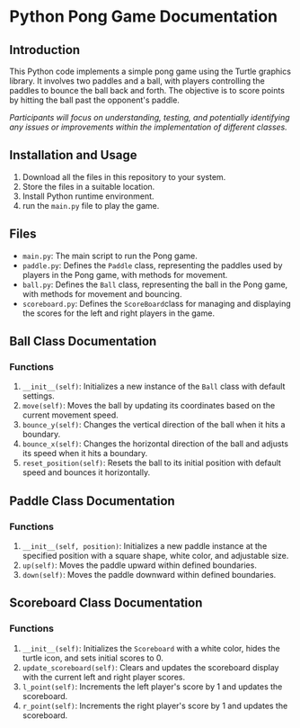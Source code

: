 # Python Pong Game Documentation 

## Introduction 
This Python code implements a simple pong game using the Turtle graphics library. It involves two paddles and a ball, with players controlling the paddles to bounce the ball back and forth. The objective is to score points by hitting the ball past the opponent's paddle. 

*Participants will focus on understanding, testing, and potentially identifying any issues or improvements within the implementation of different classes.*

## Installation and Usage
1. Download all the files in this repository to your system.
2. Store the files in a suitable location. 
3. Install Python runtime environment. 
4. run the `main.py` file to play the game.

## Files
- `main.py`: The main script to run the Pong game.
- `paddle.py`: Defines the `Paddle` class, representing the paddles used by players in the Pong game, with methods for movement.
- `ball.py`: Defines the `Ball` class, representing the ball in the Pong game, with methods for movement and bouncing. 
- `scoreboard.py`: Defines the `ScoreBoard`class for managing and displaying the scores for the left and right players in the game.

## Ball Class Documentation 
### Functions

1. `__init__(self)`: Initializes a new instance of the `Ball` class with default settings.
2. `move(self)`: Moves the ball by updating its coordinates based on the current movement speed.
3. `bounce_y(self)`: Changes the vertical direction of the ball when it hits a boundary.
4. `bounce_x(self)`: Changes the horizontal direction of the ball and adjusts its speed when it hits a boundary.
5. `reset_position(self)`: Resets the ball to its initial position with default speed and bounces it horizontally.

## Paddle Class Documentation 
### Functions 
1. `__init__(self, position)`: Initializes a new paddle instance at the specified position with a square shape, white color, and adjustable size.
2. `up(self)`: Moves the paddle upward within defined boundaries.
3. `down(self)`: Moves the paddle downward within defined boundaries.

## Scoreboard Class Documentation 
### Functions 
1. `__init__(self)`: Initializes the `Scoreboard` with a white color, hides the turtle icon, and sets initial scores to 0.
2. `update_scoreboard(self)`: Clears and updates the scoreboard display with the current left and right player scores.
3. `l_point(self)`: Increments the left player's score by 1 and updates the scoreboard.
4. `r_point(self)`: Increments the right player's score by 1 and updates the scoreboard.
